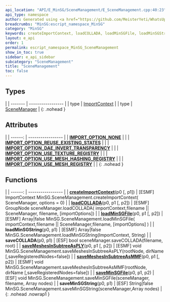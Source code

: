 ```yaml
---
api_location: "API/E_MinSG/SceneManagement/E_SceneManagement.cpp:40:23"
api_type: namespace
author: Generated using <a href="https://github.com/MeisterYeti/WhatsUpDoc">WhatsUpDoc</a>
breadcrumbs: "MinSG:escript_namespace_MinSG"
category: "MinSG"
keywords: createImportContext, loadCOLLADA, loadMinSGFile, loadMinSGString, saveCOLLADA, saveMeshesInSubtreeAsPLY, saveMeshesInSubtreeAsMMF, saveMinSGFile, saveMinSGString, IMPORT_OPTION_NONE, IMPORT_OPTION_REUSE_EXISTING_STATES, IMPORT_OPTION_DAE_INVERT_TRANSPARENCY, IMPORT_OPTION_USE_TEXTURE_REGISTRY, IMPORT_OPTION_USE_MESH_HASHING_REGISTRY, IMPORT_OPTION_USE_MESH_REGISTRY
layout: e_api
order: 1
permalink: escript_namespace_MinSG_SceneManagement
show_in_toc: true
sidebar: e_api_sidebar
subcategory: "SceneManagement"
title: "SceneManagement"
toc: false
---
```


## Types

|
| ------- | ----------------- |
| type | [ImportContext](escript_type_MinSG_SceneManagement_ImportContext) |
| type | [SceneManager](escript_type_MinSG_SceneManagement_SceneManager) |
{: .nohead }

## Attributes

|
| ------: | ----------------- |
| **[IMPORT_OPTION_NONE](namespaceMinSG_1_1SceneManagement#namespaceMinSG_1_1SceneManagement_1a75177bee2edd7cb6c8dca72b4c1c8e47)** | |
| **[IMPORT_OPTION_REUSE_EXISTING_STATES](namespaceMinSG_1_1SceneManagement#namespaceMinSG_1_1SceneManagement_1a1f873f83ca3d2dd69477a88c324f9d54)** | |
| **[IMPORT_OPTION_DAE_INVERT_TRANSPARENCY](namespaceMinSG_1_1SceneManagement#namespaceMinSG_1_1SceneManagement_1abb314e6851c58d54511b47dbb4ba6d8b)** | |
| **[IMPORT_OPTION_USE_TEXTURE_REGISTRY](namespaceMinSG_1_1SceneManagement#namespaceMinSG_1_1SceneManagement_1a790e00c05bc32d70d86c1ec3a45678ff)** | |
| **[IMPORT_OPTION_USE_MESH_HASHING_REGISTRY](namespaceMinSG_1_1SceneManagement#namespaceMinSG_1_1SceneManagement_1a943df254a845424c80e05089a7ab3828)** | |
| **[IMPORT_OPTION_USE_MESH_REGISTRY](namespaceMinSG_1_1SceneManagement#namespaceMinSG_1_1SceneManagement_1a3bf5f3d04e635ef35be5c1b5df8bcf15)** | |
{: .nohead }
## Functions

|
| ------: | ----------------- |
| **[createImportContext](namespaceMinSG_1_1SceneManagement#namespaceMinSG_1_1SceneManagement_1ae978c133b0deb5627da01e27a1d70591)**(p0 [, p1]) | [ESMF] ImportContext MinSG.SceneManagement.createImportContext( SceneManager, options = 0) |
| **[loadCOLLADA](namespaceMinSG_1_1SceneManagement#namespaceMinSG_1_1SceneManagement_1ad6b8b2b26f9dc0dd75f9cd0506b6769d)**(p0, p1 [, p2]) | [ESMF] GroupNode sceneManager.loadCOLLADA( importContext,filename \|\| SceneManager, filename, [importOptions]) |
| **[loadMinSGFile](namespaceMinSG_1_1SceneManagement#namespaceMinSG_1_1SceneManagement_1a962a0e5f83d5b324853faf34f857304a)**(p0, p1 [, p2]) | [ESMF] Array\|false MinSG.SceneManagement.loadMinSGFile( importContext,filename \|\| SceneManager,filename, [importOptions] ) |
| **loadMinSGString**(p0, p1) | [ESMF] Array\|false MinSG.SceneManagement.loadMinSGString(ImportContext, String) |
| **saveCOLLADA**(p0, p1) | [ESF] bool sceneManager.saveCOLLADA(filename, root) |
| **[saveMeshesInSubtreeAsPLY](namespaceMinSG_1_1SceneManagement#namespaceMinSG_1_1SceneManagement_1a8ccbc2af58576a8520448f3851ab36f3)**(p0, p1 [, p2]) | [ESMF] void MinSG.SceneManagement.saveMeshesInSubtreeAsPLY(rootNode, dirName [,saveRegisteredNodes=false]) |
| **[saveMeshesInSubtreeAsMMF](namespaceMinSG_1_1SceneManagement#namespaceMinSG_1_1SceneManagement_1a07471ff034b048f9d8d7b4c17c0505bf)**(p0, p1 [, p2]) | [ESMF] void MinSG.SceneManagement.saveMeshesInSubtreeAsMMF(rootNode, dirName [,saveRegisteredNodes=false]) |
| **[saveMinSGFile](namespaceMinSG_1_1SceneManagement#namespaceMinSG_1_1SceneManagement_1a9e86b99f5e0606d3e7f83ad64286cf7a)**(p0, p1, p2) | [ESF] void MinSG.SceneManagement.saveMinSGFile(sceneManager, filename, Array nodes)  |
| **saveMinSGString**(p0, p1) | [ESF] String\|false MinSG.SceneManagement.saveMinSGString(sceneManager,Array nodes)  |
{: .nohead .nowrap1 }
